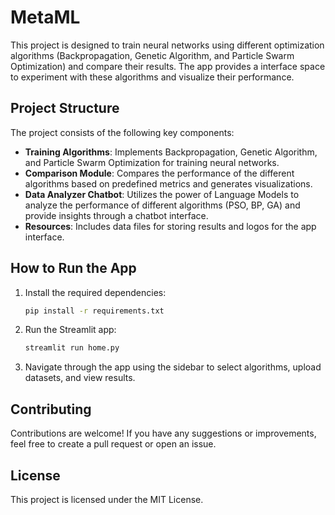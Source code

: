 # MetaML

This project is designed to train neural networks using different optimization algorithms (Backpropagation, Genetic Algorithm, and Particle Swarm Optimization) and compare their results. The app provides a interface space to experiment with these algorithms and visualize their performance.

## Project Structure

The project consists of the following key components:

- **Training Algorithms**: Implements Backpropagation, Genetic Algorithm, and Particle Swarm Optimization for training neural networks.
- **Comparison Module**: Compares the performance of the different algorithms based on predefined metrics and generates visualizations.
- **Data Analyzer Chatbot**: Utilizes the power of Language Models to analyze the performance of different algorithms (PSO, BP, GA) and provide insights through a chatbot interface.
- **Resources**: Includes data files for storing results and logos for the app interface.


## How to Run the App

1. Install the required dependencies:
    ```bash
    pip install -r requirements.txt
    ```

2. Run the Streamlit app:
    ```bash
    streamlit run home.py
    ```

3. Navigate through the app using the sidebar to select algorithms, upload datasets, and view results.

## Contributing

Contributions are welcome! If you have any suggestions or improvements, feel free to create a pull request or open an issue.

## License

This project is licensed under the MIT License.
